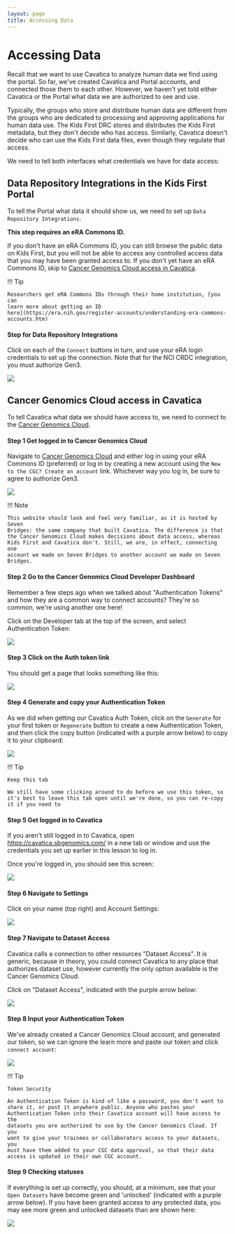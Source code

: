```yaml
---
layout: page
title: Accessing Data
---
```


Accessing Data
==================

Recall that we want to use Cavatica to analyze human data we find using
the portal. So far, we've created Cavatica and Portal accounts, and
connected those them to each other. However, we haven't yet told either
Cavatica or the Portal what data we are authorized to see and use.

Typically, the groups who store and distribute human data are different
from the groups who are dedicated to processing and approving
applications for human data use. The
Kids First DRC stores and distributes the Kids First metadata, but they
don't decide who has access. Similarly, Cavatica doesn't decide who
can use the Kids First data files, even though they regulate that
access.

We need to tell both interfaces what credentials we have for
data access:

## Data Repository Integrations in the Kids First Portal

To tell the Portal what data it should show us, we need to set up `Data
Repository Integrations`.

**This step requires an eRA Commons ID.**

If you don't have an eRA Commons ID,
you can still browse the public data on Kids First, but you will not
be able to access any controlled access data that you may have been
granted access to. If you don't yet have an eRA Commons ID, skip to
[Cancer Genomics Cloud access in Cavatica](https://cfde-training-and-engagement.readthedocs-hosted.com/en/preview/Kids-First/Setting-up-your-KF-Portal-Permissions/KF_4_AccessingData/#cancer-genomics-cloud-access-in-cavatica).

!!! Tip

    Researchers get eRA Commons IDs through their home institution, [you can
    learn more about getting an ID
    here](https://era.nih.gov/register-accounts/understanding-era-commons-accounts.htm)


#### Step for Data Repository Integrations

Click on each of the `Connect` buttons in turn, and use your
eRA login credentials to set up the connection. Note that for the NCI
CRDC integration, you must authorize Gen3.

[![](../../images/KidsFirstPortal_10.png)](../../images/KidsFirstPortal_10.png "Data Repository Integrations")

## Cancer Genomics Cloud access in Cavatica

To tell Cavatica what data we should have access to, we need to connect
to the [Cancer Genomics Cloud](http://www.cancergenomicscloud.org/).

#### Step 1 Get logged in to Cancer Genomics Cloud

Navigate to [Cancer Genomics Cloud](http://www.cancergenomicscloud.org/)
and either log in using your eRA Commons ID (preferred) or log in by
creating a new account using the `New to the CGC? Create an
account` link. Whichever way you log in, be sure to agree to
authorize Gen3.

[![](../../images/CGC_1.png)](../../images/CGC_1.png "Cancer Genomics Cloud")

!!! Note

    This website should look and feel very familiar, as it is hosted by Seven
    Bridges: the same company that built Cavatica. The difference is that
    the Cancer Genomics Cloud makes decisions about data access, whereas
    Kids First and Cavatica don't. Still, we are, in effect, connecting one
    account we made on Seven Bridges to another account we made on Seven
    Bridges.

#### Step 2 Go to the Cancer Genomics Cloud Developer Dashboard

Remember a few steps ago when we talked about "Authentication Tokens"
and how they are a common way to connect accounts? They're so common,
we're using another one here!

Click on the Developer tab at the top of the screen, and select
Authentication Token:

[![](../../images/CGC_2.png)](../../images/CGC_2.png "CGC Developer Settings")

#### Step 3 Click on the Auth token link

You should get a page that looks something like this:

[![](../../images/CGC_5.png)](../../images/CGC_5.png "CCGC Authentication Tokens")

#### Step 4 Generate and copy your Authentication Token

As we did when getting our Cavatica Auth Token, click on the
`Generate` for your first token or `Regenerate` button to create a new Authentication Token,
and then click the copy button (indicated with a purple arrow below) to
copy it to your clipboard:

[![](../../images/CGC_6.png)](../../images/CGC_6.png "Copy Authentication Token")

!!! Tip

    Keep this tab

    We still have some clicking around to do before we use this token, so
    it's best to leave this tab open until we're done, so you can re-copy
    it if you need to


#### Step 5 Get logged in to Cavatica

If you aren't still logged in to Cavatica, open
<https://cavatica.sbgenomics.com/> in a new tab or window and use the
credentials you set up earlier in this lesson to log in.

Once you're logged in, you should see this screen:

[![](../../images/Cavatica_7.png)](../../images/Cavatica_7.png "Cavatica Dashboard")

#### Step 6 Navigate to Settings

Click on your name (top right) and Account Settings:

[![](../../images/Cavatica_8.png)](../../images/Cavatica_8.png "Cavatica Account Settings")

#### Step 7 Navigate to Dataset Access

Cavatica calls a connection to other resources "Dataset Access". It is
generic, because in theory, you could connect Cavatica to any place that
authorizes dataset use, however currently the only option available is
the Cancer Genomics Cloud.

Click on "Dataset Access", indicated with the purple arrow below:

[![](../../images/Cavatica_9.png)](../../images/Cavatica_9.png "Dataset Access")

#### Step 8 Input your Authentication Token

We've already created a Cancer Genomics Cloud account, and generated
our token, so we can ignore the learn more and paste our token and click
`connect account`:

[![](../../images/Cavatica_10.png)](../../images/Cavatica_10.png "CGC Token in Cavatica")

!!! Tip

    Token Security

    An Authentication Token is kind of like a password, you don't want to
    share it, or post it anywhere public. Anyone who pastes your
    Authentication Token into their Cavatica account will have access to the
    datasets you are authorized to use by the Cancer Genomics Cloud. If you
    want to give your trainees or collaborators access to your datasets, you
    must have them added to your CGC data approval, so that their data
    access is updated in their own CGC account.


#### Step 9 Checking statuses

If everything is set up correctly, you should, at a minimum, see that
your `Open Datasets` have become green and 'unlocked'
(indicated with a purple arrow below). If you have been granted access
to any protected data, you may see more green and unlocked datasets than
are shown here:

[![](../../images/Cavatica_11.png)](../../images/Cavatica_11.png "Authorized Cavatica Account")
